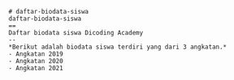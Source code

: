     # daftar-biodata-siswa
    daftar-biodata-siswa
    ==
    Daftar biodata siswa Dicoding Academy
    --
    *Berikut adalah biodata siswa terdiri yang dari 3 angkatan.*
    - Angkatan 2019
    - Angkatan 2020
    - Angkatan 2021

